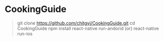 # CookingGuide
>git clone https://github.com/chitgyi/CookingGuide.git
>cd CookingGuide
>npm install
>react-native run-andorid (or) react-native run-ios
